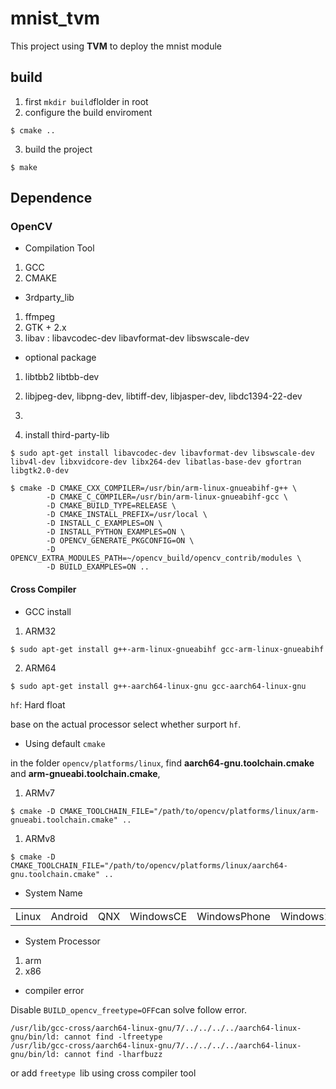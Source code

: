 # mnist_tvm
This project using **TVM** to deploy the mnist module

## build
1. first `mkdir build`flolder in root 
2. configure the build enviroment

```shell
$ cmake ..
```
3. build the project
```shell
$ make
```

## Dependence

### OpenCV 

- Compilation Tool

1. GCC 
2. CMAKE

- 3rdparty_lib

1. ffmpeg
2. GTK + 2.x
3. libav : libavcodec-dev libavformat-dev libswscale-dev

- optional package

1. libtbb2 libtbb-dev
2. libjpeg-dev, libpng-dev, libtiff-dev, libjasper-dev, libdc1394-22-dev
3. 

1. install third-party-lib 

```
$ sudo apt-get install libavcodec-dev libavformat-dev libswscale-dev libv4l-dev libxvidcore-dev libx264-dev libatlas-base-dev gfortran libgtk2.0-dev
```



```shell
$ cmake -D CMAKE_CXX_COMPILER=/usr/bin/arm-linux-gnueabihf-g++ \
		-D CMAKE_C_COMPILER=/usr/bin/arm-linux-gnueabihf-gcc \
		-D CMAKE_BUILD_TYPE=RELEASE \
    	-D CMAKE_INSTALL_PREFIX=/usr/local \
    	-D INSTALL_C_EXAMPLES=ON \
    	-D INSTALL_PYTHON_EXAMPLES=ON \
    	-D OPENCV_GENERATE_PKGCONFIG=ON \
    	-D OPENCV_EXTRA_MODULES_PATH=~/opencv_build/opencv_contrib/modules \
    	-D BUILD_EXAMPLES=ON ..
```

#### Cross Compiler

- GCC install

1. ARM32

```shell
$ sudo apt-get install g++-arm-linux-gnueabihf gcc-arm-linux-gnueabihf
```

2. ARM64

```shell
$ sudo apt-get install g++-aarch64-linux-gnu gcc-aarch64-linux-gnu
```



`hf`: Hard float 

base on the actual processor select whether surport `hf`.



- Using default `cmake`

in the folder `opencv/platforms/linux`, find **aarch64-gnu.toolchain.cmake** and **arm-gnueabi.toolchain.cmake**,

1. ARMv7

```shell
$ cmake -D CMAKE_TOOLCHAIN_FILE="/path/to/opencv/platforms/linux/arm-gnueabi.toolchain.cmake" ..
```

1. ARMv8 

```shell
$ cmake -D CMAKE_TOOLCHAIN_FILE="/path/to/opencv/platforms/linux/aarch64-gnu.toolchain.cmake" ..
```

- System Name

|       |         |      |           |              |           |      |
| ----- | ------- | ---- | --------- | ------------ | --------- | ---- |
| Linux | Android | QNX  | WindowsCE | WindowsPhone | Windows10 |      |

- System Processor

1. arm
2. x86

- compiler error

Disable `BUILD_opencv_freetype=OFF`can solve follow error.

````
/usr/lib/gcc-cross/aarch64-linux-gnu/7/../../../../aarch64-linux-gnu/bin/ld: cannot find -lfreetype
/usr/lib/gcc-cross/aarch64-linux-gnu/7/../../../../aarch64-linux-gnu/bin/ld: cannot find -lharfbuzz
````

or add `freetype `lib using cross compiler tool



